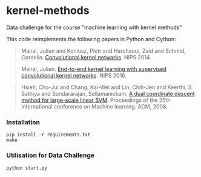 # kernel-methods
Data challenge for the course "machine learning with kernel methods"

This code reimplements the following papers in Python and Cython:

>Mairal, Julien and Koniusz, Piotr and Harchaoui, Zaid and Schmid, Cordelia.
[Convolutional kernel networks](http://papers.nips.cc/paper/5348-convolutional-kernel-networks.pdf). NIPS 2014.

>Mairal, Julien.
[End-to-end kernel learning with supervised convolutional kernel networks](http://papers.nips.cc/paper/6184-bayesian-latent-structure-discovery-from-multi-neuron-recordings.pdf). NIPS 2016.

>Hsieh, Cho-Jui and Chang, Kai-Wei and Lin, Chih-Jen and Keerthi, S Sathiya and Sundararajan, Sellamanickam.
[A dual coordinate descent method for large-scale linear SVM](http://ntu.csie.org/~cjlin/papers/cddual.pdf). Proceedings of the 25th international conference on Machine learning. ACM, 2008.


### Installation

```
pip install -r requirements.txt
make
```

### Utilisation for Data Challenge

```
python start.py
```
